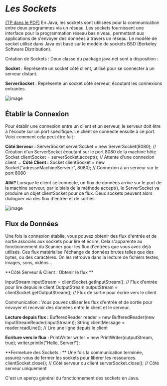 # ***Les Sockets*** #
[ (TP dans le PDF)](https://github.com/ProgX-73/CDA-JAVA-MNS/blob/main/TD-TP-ClientServeur/Socket-ClientServeur%20en%20Java.pdf)
En Java, les sockets sont utilisées pour la communication entre deux programmes via un réseau. Les sockets fournissent une interface pour la programmation réseau bas niveau, permettant aux applications de s'envoyer des données à travers un réseau. Le modèle de socket utilisé dans Java est basé sur le modèle de sockets BSD (Berkeley Software Distribution).

Création de Sockets : Deux classe  du package java.net sont à disposition :

**Socket** : Représente un socket côté client, utilisé pour se connecter à un serveur distant.

**ServerSocket** : Représente un socket côté serveur, écoutant les connexions entrantes.

![image](https://github.com/ProgX-73/CDA-JAVA-MNS/assets/7236016/e1909efb-4485-4f20-b8d1-b35a194de3d8)


## Établir la  Connexion
Pour établir une connexion entre un client et un serveur, le serveur doit être à l'écoute sur un port spécifique. Le client se connecte ensuite à ce port. Voici comment cela peut être fait :

**Côté Serveur :**
ServerSocket serverSocket = new ServerSocket(8080); // Création d'un ServerSocket écoutant sur le port 8080 de la machine hôte
Socket clientSocket = serverSocket.accept(); // Attente d'une connexion client ...
**Côté Client :**
Socket clientSocket = new Socket("adresseMachineServeur", 8080); // Connexion à un serveur sur le port 8080

**Allô?**
Lorsque le client se connecte, un flux de données arrive sur le port de la machine serveur, par le biais de la méthode accept(), le ServerSocket va produire un objet clientSocket pour ce flux.
Deux sockets peuvent alors dialoguer via des flux d'entrée et de sorties.

![image](https://github.com/ProgX-73/CDA-JAVA-MNS/assets/7236016/22d8d7cf-46c5-424f-9f8a-420cdf49b8dc)

## Flux de Données 
 Une fois la connexion établie, vous pouvez obtenir des flux d'entrée et de sortie associés aux sockets pour lire et écrire. Cela s'apparente au fonctionnement du Scanner pour les flux d'entrées que vous avec déjà utilisés.
 Ces flux matérialise l'échange de données brutes telles que des bytes, ou des caractères. On les retrouve dans la lecture de fichiers textes,  images, sons, vidéos...

**Côté Serveur & Client : Obtenir le flux **

InputStream inputStream = clientSocket.getInputStream(); // Flux d'entrée pour lire depuis le client
OutputStream outputStream = clientSocket.getOutputStream(); // Flux de sortie pour écrire vers le client

Communication : Vous pouvez utiliser les flux d'entrée et de sortie pour envoyer et recevoir des données entre le client et le serveur.

**Lecture depuis flux :**
BufferedReader reader = new BufferedReader(new InputStreamReader(inputStream));
String clientMessage = reader.readLine(); // Lire une ligne depuis le client

**Ecriture vers le flux :**
PrintWriter writer = new PrintWriter(outputStream, true);
writer.println("Hello, Server!"); 

**Fermeture des Sockets : **
Une fois la communication terminée, assurez-vous de fermer les sockets pour libérer les ressources.
clientSocket.close(); // Côté serveur ou client
serverSocket.close(); // Côté serveur uniquement

C'est un aperçu général du fonctionnement des sockets en Java.
